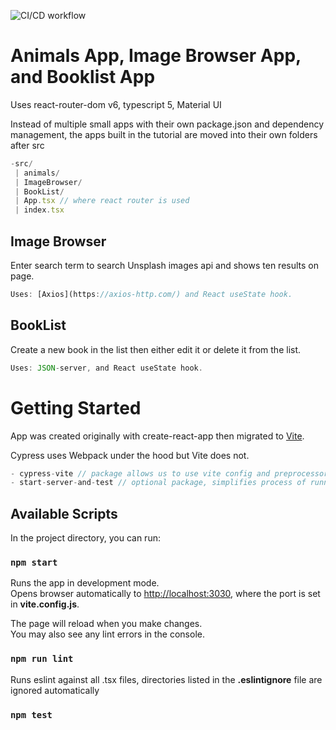 ![CI/CD workflow](https://github.com/TzolkinB/Modern-React-with-Redux/actions/workflows/cicd.js.yml/badge.svg)

# Animals App, Image Browser App, and Booklist App

Uses react-router-dom v6, typescript 5, Material UI

Instead of multiple small apps with their own package.json and dependency management, the apps built in the tutorial are moved into their own folders after src
```js
-src/
 | animals/
 | ImageBrowser/
 | BookList/
 | App.tsx // where react router is used
 | index.tsx
```

## Image Browser

Enter search term to search Unsplash images api and shows ten results on page.

```js
Uses: [Axios](https://axios-http.com/) and React useState hook.
```

## BookList

Create a new book in the list then either edit it or delete it from the list.
```js
Uses: JSON-server, and React useState hook.
```

# Getting Started

App was created originally with create-react-app then migrated to [Vite](https://vitejs.dev/guide/).

Cypress uses Webpack under the hood but Vite does not.
```js
- cypress-vite // package allows us to use vite config and preprocessor for Cypress tests
- start-server-and-test // optional package, simplifies process of running server and tests in parallel
```

## Available Scripts

In the project directory, you can run:

### `npm start`

Runs the app in development mode.\
Opens browser automatically to [http://localhost:3030](http://localhost:3030), where the port is set in **vite.config.js**.

The page will reload when you make changes.\
You may also see any lint errors in the console.

### `npm run lint`

Runs eslint against all .tsx files, directories listed in the **.eslintignore** file are ignored automatically

### `npm test`
